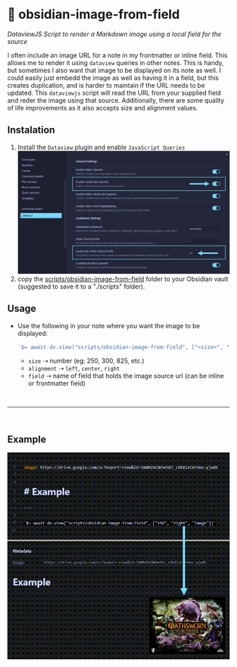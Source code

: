 # 🌅 obsidian-image-from-field
_DataviewJS Script to render a Markdown image using a local field for the source_

I often include an image URL for a note in my frontmatter or inline field. This allows me to render it using `dataview` queries in other notes. This is handy, but sometimes I also want that image to be displayed on its note as well. I could easily just embedd the image as well as having it in a field, but this creates duplication, and is harder to maintain if the URL needs to be updated. This `dataviewjs` script will read the URL from your supplied field and reder the image using that source. Additionally, there are some quality of life improvements as it also accepts size and alignment values.

## Instalation
1. Install the `Dataview` plugin and enable `JavaScript Queries`
  ![dataview](docs/dataview.png)
2. copy the [scripts/obsidian-image-from-field](./scripts/obsidian-image-from-field) folder to your Obsidian vault (suggested to save it to a "./scripts" folder).

## Usage
- Use the following in your note where you want the image to be displayed:

    ```javascript
    `$= await dv.view("scripts/obsidian-image-from-field", ["<size>", "<alignment>", "<field>"])`
    ```

    - `size` ⇢ number (eg: 250, 300, 825, etc.)
    - `alignment` ⇢ `left`, `center`, `right`
    - `field` ⇢ name of field that holds the image source url (can be inline or frontmatter field)

<br>

---

<br>

## Example

  ![example](docs/example.png)